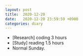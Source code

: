 ```yaml
---
layout: post
title:  2020-12-20
date:   2020-12-20 23:59:59 +0900
categories: diary
---
```


- [Research] coding 3 hours
- [Study] reading 1.5 hours
- Normal Sunday.
